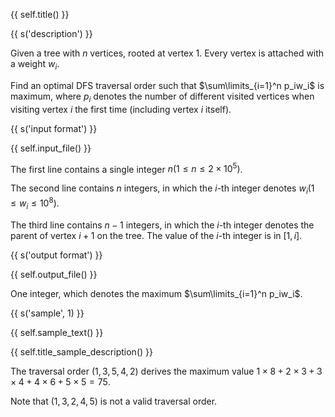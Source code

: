 {{ self.title() }}

{{ s('description') }}

Given a tree with $n$ vertices, rooted at vertex $1$. Every vertex is attached with a weight $w_i$.

Find an optimal DFS traversal order such that $\sum\limits_{i=1}^n p_iw_i$ is maximum, where $p_i$ denotes the number of different visited vertices when visiting vertex $i$ the first time (including vertex $i$ itself).

{{ s('input format') }}

{{ self.input_file() }}

The first line contains a single integer $n(1\le n \le 2\times 10^5)$.

The second line contains $n$ integers, in which the $i$-th integer denotes $w_i(1\le w_i \le 10^8)$.

The third line contains $n-1$ integers, in which the $i$-th integer denotes the parent of vertex $i+1$ on the tree. The value of the $i$-th integer is in $[1,i]$.

{{ s('output format') }}

{{ self.output_file() }}

One integer, which denotes the maximum $\sum\limits_{i=1}^n p_iw_i$.

{{ s('sample', 1) }}

{{ self.sample_text() }}

{{ self.title_sample_description() }}

The traversal order $(1,3,5,4,2)$ derives the maximum value $1\times 8+2\times 3+3\times 4+4\times 6+5\times 5=75$.

Note that $(1,3,2,4,5)$ is not a valid traversal order.
